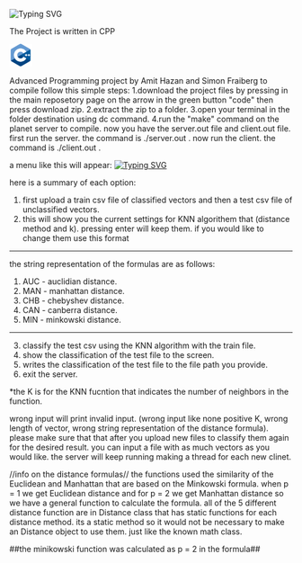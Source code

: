 ![Typing SVG](https://readme-typing-svg.demolab.com?font=ARIEL&weight=500&size=30&duration=3000&pause=200&color=F7AE6C&background=FF51F800&multiline=true&repeat=fals&width=600&height=100&lines=Advance++Programming+Project;+By+Amit+%26+Simon)

The Project is written in CPP <p align="left">  <img src="https://raw.githubusercontent.com/devicons/devicon/master/icons/cplusplus/cplusplus-original.svg" alt="cplusplus" width="40" height="40"/> </a> </p>
Advanced Programming  project by Amit Hazan and Simon Fraiberg
to compile follow this simple steps:
1.download the project files by pressing in the main reposetory page on the arrow in the green button "code" then press download zip.
2.extract the zip to a folder.
3.open your terminal in the folder destination using dc command.
4.run the "make" command on the planet server to compile.
now you have the server.out file and client.out file.
first run the server. the command is ./server.out  <port>.
now run the client. the command is ./client.out <server ip> <port that server is listening to>.

a menu like this will appear:
[![Typing SVG](https://readme-typing-svg.demolab.com?font=ARIEL&weight=200&duration=500&pause=200&color=38F740&background=050D2F&multiline=true&&repeat=fals&&width=1000&height=200&lines=Welcome+to+the+KNN+Classifier+Server.+Please+choose+an+option%3A;1.+upload+an+unclassified+csv+data+file;2.+algorithm+settings;3.+classify+data;4.+display+result;5.+download+results;8.+exit)](https://git.io/typing-svg)

here is a summary of each option:
1. first upload a train csv file of classified vectors and then a test csv file of unclassified vectors.
2. this will show you the current settings for KNN algorithem that (distance method and k). pressing enter will keep them. if you would like to change them use this format <K for KNN> <string of distance func as written below>
***********************************************************
the string representation of the formulas are as follows:
1. AUC - auclidian distance.
2. MAN - manhattan distance.
3. CHB - chebyshev distance.
4. CAN - canberra distance.
5. MIN - minkowski distance.
***********************************************************
3. classify the test csv using the KNN algorithm with the train file.
4. show the classification of the test file to the screen.
5. writes the classification of the test file to the file path you provide.
8. exit the server.


*the K is for the KNN fucntion that indicates the number of neighbors in the function.

wrong input will print invalid input. (wrong input like none positive K, wrong length of vector, wrong string representation of the distance formula).
please make sure that that after you upload new files to classify them again for the desired result.
you can input a file with as much vectors as you would like.
the server will keep running making a thread for each new clinet.

//info on the distance formulas//
the functions used the similarity of the Euclidean and Manhattan that are based on the Minkowski formula.
when p = 1 we get Euclidean distance and for p = 2 we get Manhattan distance so we have a general function to calculate the formula.
all of the 5 different distance function are in Distance class that has static functions for each distance method.
its a static method so it would not be necessary to make an Distance object to use them. just like the known math class.

##the minikowski function was calculated as p = 2 in the formula##
